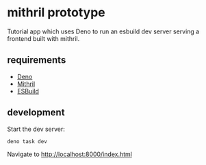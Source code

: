 # mithril prototype

Tutorial app which uses Deno to run an esbuild dev server serving a frontend
built with mithril.

## requirements

- [Deno](https://deno.land/manual@v1.36.1/getting_started/installation)
- [Mithril](https://mithril.js.org/index.html)
- [ESBuild](https://esbuild.github.io/getting-started/#deno)

## development

Start the dev server:

```bash
deno task dev
```

Navigate to <http://localhost:8000/index.html>
